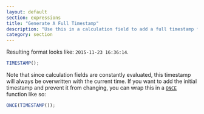 ```yaml
---
layout: default
section: expressions
title: "Generate A Full Timestamp"
description: "Use this in a calculation field to add a full timestamp for when the record was initially generated or edited, automatically."
category: section
---
```


Resulting format looks like: `2015-11-23 16:36:14`.

```js
TIMESTAMP();
```

Note that since calculation fields are constantly evaluated, this timestamp will always be overwritten with the current time. If you want to add the initial timestamp and prevent it from changing, you can wrap this in a [`ONCE`](/expressions/reference/once/) function like so:

```js
ONCE(TIMESTAMP());
```
